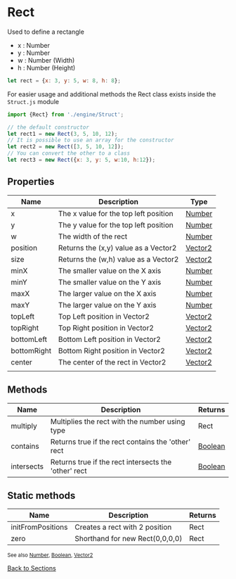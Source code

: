 # Rect

Used to define a rectangle
 - x : Number
 - y : Number
 - w : Number (Width)
 - h : Number (Height)
```javascript
let rect = {x: 3, y: 5, w: 8, h: 8}; 
```
For easier usage and additional methods the Rect class exists inside the `Struct.js` module

```javascript
import {Rect} from './engine/Struct';

// the default constructor
let rect1 = new Rect(3, 5, 10, 12);
// It is possible to use an array for the constructor
let rect2 = new Rect([3, 5, 10, 12]);
// You can convert the other to a class
let rect3 = new Rect({x: 3, y: 5, w:10, h:12});
```

## Properties
| Name | Description | Type |
| --- | --- | --- |
| x | The x value for the top left position | [Number] |
| y | The y value for the top left position | [Number] |
| w | The width of the rect | [Number] |
| position | Returns the (x,y) value as a Vector2 | [Vector2] |
| size | Returns the (w,h) value as a Vector2 | [Vector2] |
| minX | The smaller value on the X axis | [Number] |
| minY | The smaller value on the Y axis | [Number] |
| maxX | The larger value on the X axis | [Number] |
| maxY | The larger value on the Y axis | [Number] |
| topLeft | Top Left position in Vector2 | [Vector2] |
| topRight | Top Right position in Vector2 | [Vector2] |
| bottomLeft | Bottom Left position in Vector2 | [Vector2] |
| bottomRight | Bottom Right position in Vector2 | [Vector2] |
| center | The center of the rect in Vector2 | [Vector2] |
|  |  |  |

## Methods
| Name | Description | Returns |
| --- | --- | --- |
| multiply | Multiplies the rect with the number using type | Rect |
| contains | Returns true if the rect contains the 'other' rect | [Boolean] |
| intersects | Returns true if the rect intersects the 'other' rect | [Boolean] |


## Static methods
| Name | Description | Returns |
| --- | --- | --- |
| initFromPositions | Creates a rect with 2 position | Rect |
| zero | Shorthand for new Rect(0,0,0,0) | Rect |

<sub>See also [Number], [Boolean], [Vector2]</sub>

[Back to Sections]

<!-- Files -->
[Quick Start]: Tutorial
[Inputs]: Input

<!-- Classes -->
[GameObject]: class/GameObject
[Component]: class/Component
[Animator]: class/Animator
[Sprite]: class/Sprite
[Sound]: class/Sound
[Resource]: class/Resource

<!-- Structs -->
[Structs]: structs/Structs
[Vector2]: structs/Vector2
[Rect]: structs/Rect
[Sprite Labels]: structs/SpriteLabel

<!-- Misc -->
[Back to Sections]: Home

<!-- External Links -->
[Boolean]: https://developer.mozilla.org/en-US/docs/Web/JavaScript/Reference/Global_Objects/Boolean
[Number]: https://developer.mozilla.org/en-US/docs/Web/JavaScript/Reference/Global_Objects/Number
[String]: https://developer.mozilla.org/en-US/docs/Web/JavaScript/Reference/Global_Objects/String

[Element]: https://developer.mozilla.org/en-US/docs/Web/API/HTMLElement
[AudioElement]: https://developer.mozilla.org/en-US/docs/Web/API/HTMLAudioElement
[Image]: https://developer.mozilla.org/en-US/docs/Web/API/HTMLImageElement
[Promise]: https://developer.mozilla.org/en-US/docs/Web/JavaScript/Reference/Global_Objects/Promise

[KeyboardEvent.code]: https://developer.mozilla.org/en-US/docs/Web/API/KeyboardEvent/code
[GamepadButton]: https://developer.mozilla.org/en-US/docs/Web/API/Gamepad/axes